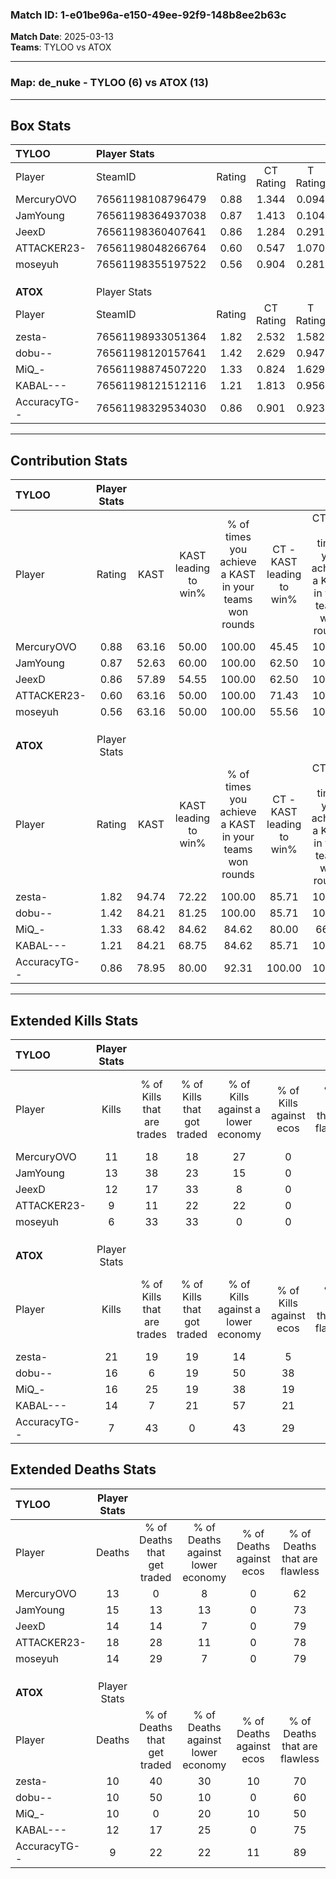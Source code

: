 ### Match ID: 1-e01be96a-e150-49ee-92f9-148b8ee2b63c  
**Match Date**: 2025-03-13  
**Teams**: TYLOO vs ATOX  

---  

### **Map**: de_nuke - TYLOO (6) vs ATOX (13)  
---  

## Box Stats  

| **TYLOO**    | Player Stats      |        |           |          |       |       |       |         |        |      |     |
| :- | :- | :-: | :-: | :-: | :-: | :-: | :-: | :-: | :-: | :-: | :-: |
| Player       | SteamID           | Rating | CT Rating | T Rating | KAST  |  ADR  | Kills | Assists | Deaths | K/D  | HS% |
| MercuryOVO   | 76561198108796479 |  0.88  |   1.344   |  0.094   | 63.16 | 66.8  |  11   |    2    |   13   | 0.85 | 72  |
| JamYoung     | 76561198364937038 |  0.87  |   1.413   |  0.104   | 52.63 | 77.2  |  13   |    2    |   15   | 0.87 | 61  |
| JeexD        | 76561198360407641 |  0.86  |   1.284   |  0.291   | 57.89 | 68.5  |  12   |    1    |   14   | 0.86 | 16  |
| ATTACKER23-  | 76561198048266764 |  0.60  |   0.547   |  1.070   | 63.16 | 50.7  |   9   |    2    |   18   | 0.50 | 77  |
| moseyuh      | 76561198355197522 |  0.56  |   0.904   |  0.281   | 63.16 | 44.2  |   6   |    3    |   14   | 0.43 | 50  |
|              |                   |        |           |          |       |       |       |         |        |      |     |
|              |                   |        |           |          |       |       |       |         |        |      |     |
|              |                   |        |           |          |       |       |       |         |        |      |     |
| **ATOX**     | Player Stats      |        |           |          |       |       |       |         |        |      |     |
| Player       | SteamID           | Rating | CT Rating | T Rating | KAST  |  ADR  | Kills | Assists | Deaths | K/D  | HS% |
| zesta-       | 76561198933051364 |  1.82  |   2.532   |  1.582   | 94.74 | 114.3 |  21   |    5    |   10   | 2.10 | 80  |
| dobu--       | 76561198120157641 |  1.42  |   2.629   |  0.947   | 84.21 | 89.2  |  16   |    3    |   10   | 1.60 | 50  |
| MiQ_-        | 76561198874507220 |  1.33  |   0.824   |  1.629   | 68.42 | 92.7  |  16   |    5    |   10   | 1.60 | 62  |
| KABAL---     | 76561198121512116 |  1.21  |   1.813   |  0.956   | 84.21 | 69.1  |  14   |    3    |   12   | 1.17 | 57  |
| AccuracyTG-- | 76561198329534030 |  0.86  |   0.901   |  0.923   | 78.95 | 42.6  |   7   |    3    |   9    | 0.78 | 57  |
---  

## Contribution Stats  

| **TYLOO**    | Player Stats |       |                      |                                                        |                           |                                                             |                          |                                                            |
| :- | :-: | :-: | :-: | :-: | :-: | :-: | :-: | :-: |
| Player       |    Rating    | KAST  | KAST leading to win% | % of times you achieve a KAST in your teams won rounds | CT - KAST leading to win% | CT - % of times you achieve a KAST in your teams won rounds | T - KAST leading to win% | T - % of times you achieve a KAST in your teams won rounds |
| MercuryOVO   |     0.88     | 63.16 |        50.00         |                         100.00                         |           45.45           |                           100.00                            |          100.00          |                           100.00                           |
| JamYoung     |     0.87     | 52.63 |        60.00         |                         100.00                         |           62.50           |                           100.00                            |          50.00           |                           100.00                           |
| JeexD        |     0.86     | 57.89 |        54.55         |                         100.00                         |           62.50           |                           100.00                            |          33.33           |                           100.00                           |
| ATTACKER23-  |     0.60     | 63.16 |        50.00         |                         100.00                         |           71.43           |                           100.00                            |          20.00           |                           100.00                           |
| moseyuh      |     0.56     | 63.16 |        50.00         |                         100.00                         |           55.56           |                           100.00                            |          33.33           |                           100.00                           |
|              |              |       |                      |                                                        |                           |                                                             |                          |                                                            |
|              |              |       |                      |                                                        |                           |                                                             |                          |                                                            |
|              |              |       |                      |                                                        |                           |                                                             |                          |                                                            |
| **ATOX**     | Player Stats |       |                      |                                                        |                           |                                                             |                          |                                                            |
| Player       |    Rating    | KAST  | KAST leading to win% | % of times you achieve a KAST in your teams won rounds | CT - KAST leading to win% | CT - % of times you achieve a KAST in your teams won rounds | T - KAST leading to win% | T - % of times you achieve a KAST in your teams won rounds |
| zesta-       |     1.82     | 94.74 |        72.22         |                         100.00                         |           85.71           |                           100.00                            |          63.64           |                           100.00                           |
| dobu--       |     1.42     | 84.21 |        81.25         |                         100.00                         |           85.71           |                           100.00                            |          77.78           |                           100.00                           |
| MiQ_-        |     1.33     | 68.42 |        84.62         |                         84.62                          |           80.00           |                            66.67                            |          87.50           |                           100.00                           |
| KABAL---     |     1.21     | 84.21 |        68.75         |                         84.62                          |           85.71           |                           100.00                            |          55.56           |                           71.43                            |
| AccuracyTG-- |     0.86     | 78.95 |        80.00         |                         92.31                          |          100.00           |                           100.00                            |          66.67           |                           85.71                            |
---  

## Extended Kills Stats  

| **TYLOO**    | Player Stats |                            |                            |                                    |                         |                              |                                 |                                       |                    |           |
| :- | :-: | :-: | :-: | :-: | :-: | :-: | :-: | :-: | :-: | :-: |
| Player       |    Kills     | % of Kills that are trades | % of Kills that got traded | % of Kills against a lower economy | % of Kills against ecos | % of Kills that are flawless | % of Kills that are close duels | % of Kills that are assisted by flash | Pistol Round Kills | AWP Kills |
| MercuryOVO   |      11      |             18             |             18             |                 27                 |            0            |              55              |                9                |                   0                   |         0          |     1     |
| JamYoung     |      13      |             38             |             23             |                 15                 |            0            |              62              |                0                |                   0                   |         0          |     2     |
| JeexD        |      12      |             17             |             33             |                 8                  |            0            |              92              |                8                |                   0                   |         9          |     1     |
| ATTACKER23-  |      9       |             11             |             22             |                 22                 |            0            |              56              |                0                |                   0                   |         0          |     1     |
| moseyuh      |      6       |             33             |             33             |                 0                  |            0            |              83              |                0                |                   0                   |         1          |     1     |
|              |              |                            |                            |                                    |                         |                              |                                 |                                       |                    |           |
|              |              |                            |                            |                                    |                         |                              |                                 |                                       |                    |           |
|              |              |                            |                            |                                    |                         |                              |                                 |                                       |                    |           |
| **ATOX**     | Player Stats |                            |                            |                                    |                         |                              |                                 |                                       |                    |           |
| Player       |    Kills     | % of Kills that are trades | % of Kills that got traded | % of Kills against a lower economy | % of Kills against ecos | % of Kills that are flawless | % of Kills that are close duels | % of Kills that are assisted by flash | Pistol Round Kills | AWP Kills |
| zesta-       |      21      |             19             |             19             |                 14                 |            5            |              67              |                5                |                  10                   |         0          |     6     |
| dobu--       |      16      |             6              |             19             |                 50                 |           38            |              75              |                0                |                   6                   |         0          |     3     |
| MiQ_-        |      16      |             25             |             19             |                 38                 |           19            |              69              |                6                |                   6                   |         2          |     1     |
| KABAL---     |      14      |             7              |             21             |                 57                 |           21            |              86              |               14                |                   0                   |         0          |     0     |
| AccuracyTG-- |      7       |             43             |             0              |                 43                 |           29            |              86              |                0                |                   0                   |         2          |     0     |
## Extended Deaths Stats  

| **TYLOO**    | Player Stats |                             |                                   |                          |                               |                            |                           |               |
| :- | :-: | :-: | :-: | :-: | :-: | :-: | :-: | :-: |
| Player       |    Deaths    | % of Deaths that get traded | % of Deaths against lower economy | % of Deaths against ecos | % of Deaths that are flawless | % of Deaths that are close | % of Deaths while blinded | Deaths to AWP |
| MercuryOVO   |      13      |              0              |                 8                 |            0             |              62               |             15             |            15             |       3       |
| JamYoung     |      15      |             13              |                13                 |            0             |              73               |             7              |             0             |       0       |
| JeexD        |      14      |             14              |                 7                 |            0             |              79               |             0              |             0             |       0       |
| ATTACKER23-  |      18      |             28              |                11                 |            0             |              78               |             6              |            11             |       0       |
| moseyuh      |      14      |             29              |                 7                 |            0             |              79               |             0              |             0             |       1       |
|              |              |                             |                                   |                          |                               |                            |                           |               |
|              |              |                             |                                   |                          |                               |                            |                           |               |
|              |              |                             |                                   |                          |                               |                            |                           |               |
| **ATOX**     | Player Stats |                             |                                   |                          |                               |                            |                           |               |
| Player       |    Deaths    | % of Deaths that get traded | % of Deaths against lower economy | % of Deaths against ecos | % of Deaths that are flawless | % of Deaths that are close | % of Deaths while blinded | Deaths to AWP |
| zesta-       |      10      |             40              |                30                 |            10            |              70               |             10             |             0             |       2       |
| dobu--       |      10      |             50              |                10                 |            0             |              60               |             10             |             0             |       3       |
| MiQ_-        |      10      |              0              |                20                 |            10            |              50               |             0              |             0             |       1       |
| KABAL---     |      12      |             17              |                25                 |            0             |              75               |             0              |             0             |       2       |
| AccuracyTG-- |      9       |             22              |                22                 |            11            |              89               |             0              |             0             |       2       |
